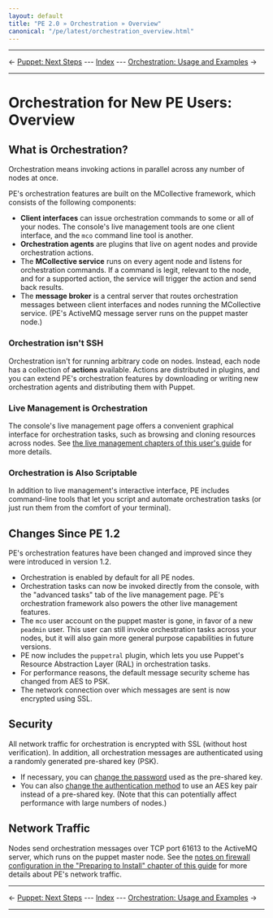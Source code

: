 ```yaml
---
layout: default
title: "PE 2.0 » Orchestration » Overview"
canonical: "/pe/latest/orchestration_overview.html"
---
```


* * *

&larr; [Puppet: Next Steps](./puppet_next_steps.html) --- [Index](./) --- [Orchestration: Usage and Examples](./orchestration_usage.html) &rarr;

* * *

Orchestration for New PE Users: Overview
=====

What is Orchestration?
-----

Orchestration means invoking actions in parallel across any number of nodes at once.

PE's orchestration features are built on the MCollective framework, which consists of the following components:

* **Client interfaces** can issue orchestration commands to some or all of your nodes. The console's live management tools are one client interface, and the `mco` command line tool is another.
* **Orchestration agents**  are plugins that live on agent nodes and provide orchestration actions.
* The **MCollective service** runs on every agent node and listens for orchestration commands. If a command is legit, relevant to the node, and for a supported action, the service will trigger the action and send back results.
* The **message broker** is a central server that routes orchestration messages between client interfaces and nodes running the MCollective service. (PE's ActiveMQ message server runs on the puppet master node.)

### Orchestration isn't SSH

Orchestration isn't for running arbitrary code on nodes. Instead, each node has a collection of **actions** available. Actions are distributed in plugins, and you can extend PE's orchestration features by downloading or writing new orchestration agents and distributing them with Puppet.

### Live Management is Orchestration

The console's live management page offers
a convenient graphical interface for orchestration tasks, such as
browsing and cloning resources across nodes. See [the live management chapters of this user's guide](./console_live.html) for more details.

### Orchestration is Also Scriptable

In addition to live management's interactive interface, PE includes command-line tools
that let you script and automate orchestration tasks (or just run them from the comfort of your terminal).

Changes Since PE 1.2
-----

PE's orchestration features have been changed and improved since they were introduced in version 1.2.

* Orchestration is enabled by default for all PE nodes.
* Orchestration tasks can now be invoked directly from the console, with the "advanced tasks" tab of the live management page. PE's orchestration framework also powers the other live management features.
* The `mco` user account on the puppet master is gone, in favor of a new `peadmin` user. This user can still invoke orchestration tasks across your nodes, but it will also gain more general purpose capabilities in future versions.
* PE now includes the `puppetral` plugin, which lets you use Puppet's Resource Abstraction Layer (RAL) in orchestration tasks.
* For performance reasons, the default message security scheme has changed from AES to PSK.
* The network connection over which messages are sent is now encrypted using SSL.

Security
-----

All network traffic for orchestration is encrypted with SSL (without host verification). In addition, all orchestration messages are authenticated using a randomly generated pre-shared key (PSK).

* If necessary, you can [change the password][mco_password] used as the pre-shared key.
* You can also [change the authentication method][mco_aes] to use an AES key pair instead of a pre-shared key. (Note that this can potentially affect performance with large numbers of nodes.)

[mco_password]: ./maint_reconfiguring.html#changing-the-pre-shared-key
[mco_aes]: ./maint_reconfiguring.html#changing-the-authentication-method


Network Traffic
-----

Nodes send orchestration messages over TCP port 61613
to the ActiveMQ server, which runs on the puppet master node. See the [notes on firewall configuration in the "Preparing to Install" chapter of this guide](./install_preparing.html#firewall-configuration) for more details about PE's network traffic.

* * *

&larr; [Puppet: Next Steps](./puppet_next_steps.html) --- [Index](./) --- [Orchestration: Usage and Examples](./orchestration_usage.html) &rarr;

* * *
